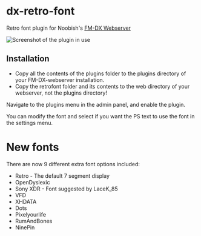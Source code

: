 # dx-retro-font

Retro font plugin for Noobish's [FM-DX Webserver](https://github.com/NoobishSVK/fm-dx-webserver)

![Screenshot of the plugin in use](https://i.ibb.co/2hJFx02/image.png)

## Installation

 - Copy all the contents of the plugins folder to the plugins directory of your FM-DX-webserver installation.
 - Copy the retrofont folder and its contents to the web directory of your webserver, not the plugins directory!

Navigate to the plugins menu in the admin panel, and enable the plugin.

You can modify the font and select if you want the PS text to use the font in the settings menu.

# New fonts

There are now 9 different extra font options included:

 - Retro - The default 7 segment display
 - OpenDyslexic
 - Sony XDR - Font suggested by LaceK_85
 - VFD
 - XHDATA
 - Dots
 - Pixelyourlife
 - RumAndBones
 - NinePin
